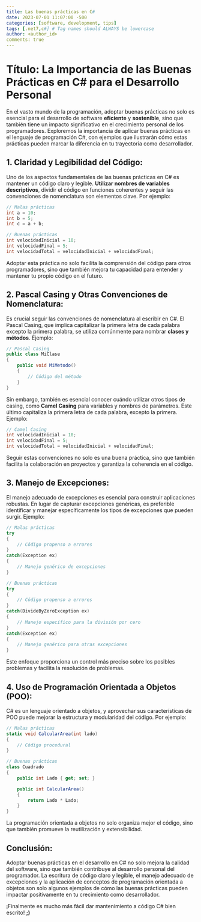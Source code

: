 ```yaml
---
title: Las buenas prácticas en C#
date: 2023-07-01 11:07:00 -500
categories: [software, development, tips] 
tags: [.net7,c#] # Tag names should ALWAYS be lowercase
author: <author_id>
comments: true
---
```


# Título: La Importancia de las Buenas Prácticas en C# para el Desarrollo Personal

En el vasto mundo de la programación, adoptar buenas prácticas no solo es esencial para el desarrollo de software **eficiente** y **sostenible**, sino que también tiene un impacto significativo en el crecimiento personal de los programadores. Exploremos la importancia de aplicar buenas prácticas en el lenguaje de programación C#, con ejemplos que ilustrarán cómo estas prácticas pueden marcar la diferencia en tu trayectoria como desarrollador.

## 1. Claridad y Legibilidad del Código:
   
Uno de los aspectos fundamentales de las buenas prácticas en C# es mantener un código claro y legible. **Utilizar nombres de variables descriptivos**, dividir el código en funciones coherentes y seguir las convenciones de nomenclatura son elementos clave. Por ejemplo:

```csharp
// Malas prácticas
int a = 10;
int b = 5;
int c = a + b;

// Buenas prácticas
int velocidadInicial = 10;
int velocidadFinal = 5;
int velocidadTotal = velocidadInicial + velocidadFinal;
```

Adoptar esta práctica no solo facilita la comprensión del código para otros programadores, sino que también mejora tu capacidad para entender y mantener tu propio código en el futuro.

## 2. Pascal Casing y Otras Convenciones de Nomenclatura:

Es crucial seguir las convenciones de nomenclatura al escribir en C#. El Pascal Casing, que implica capitalizar la primera letra de cada palabra excepto la primera palabra, se utiliza comúnmente para nombrar **clases y métodos**. Ejemplo:

```csharp
// Pascal Casing
public class MiClase
{
    public void MiMetodo()
    {
        // Código del método
    }
}
```
Sin embargo, también es esencial conocer cuándo utilizar otros tipos de casing, como **Camel Casing** para variables y nombres de parámetros. Este último capitaliza la primera letra de cada palabra, excepto la primera. Ejemplo:

```csharp
// Camel Casing
int velocidadInicial = 10;
int velocidadFinal = 5;
int velocidadTotal = velocidadInicial + velocidadFinal;
```
Seguir estas convenciones no solo es una buena práctica, sino que también facilita la colaboración en proyectos y garantiza la coherencia en el código.

## 3. Manejo de Excepciones:
   
El manejo adecuado de excepciones es esencial para construir aplicaciones robustas. En lugar de capturar excepciones genéricas, es preferible identificar y manejar específicamente los tipos de excepciones que pueden surgir. Ejemplo:

```csharp
// Malas prácticas
try
{
    // Código propenso a errores
}
catch(Exception ex)
{
    // Manejo genérico de excepciones
}

// Buenas prácticas
try
{
    // Código propenso a errores
}
catch(DivideByZeroException ex)
{
    // Manejo específico para la división por cero
}
catch(Exception ex)
{
    // Manejo genérico para otras excepciones
}
```

Este enfoque proporciona un control más preciso sobre los posibles problemas y facilita la resolución de problemas.

## 4. Uso de Programación Orientada a Objetos (POO):

C# es un lenguaje orientado a objetos, y aprovechar sus características de POO puede mejorar la estructura y modularidad del código. Por ejemplo:

```csharp
// Malas prácticas
static void CalcularArea(int lado)
{
    // Código procedural
}

// Buenas prácticas
class Cuadrado
{
    public int Lado { get; set; }

    public int CalcularArea()
    {
        return Lado * Lado;
    }
}
```

La programación orientada a objetos no solo organiza mejor el código, sino que también promueve la reutilización y extensibilidad.

## Conclusión:

Adoptar buenas prácticas en el desarrollo en C# no solo mejora la calidad del software, sino que también contribuye al desarrollo personal del programador. La escritura de código claro y legible, el manejo adecuado de excepciones y la aplicación de conceptos de programación orientada a objetos son solo algunos ejemplos de cómo las buenas prácticas pueden impactar positivamente en tu crecimiento como desarrollador. 

¡Finalmente es mucho más fácil dar mantenimiento a código C# bien escrito! **;)**
